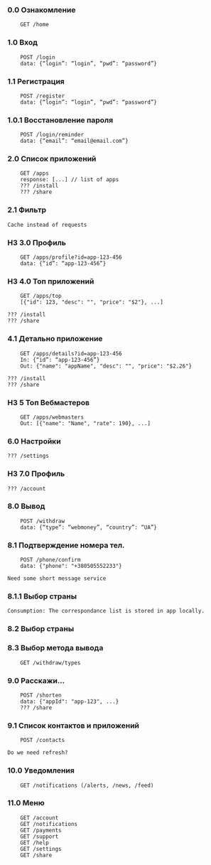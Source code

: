 ### 0.0 Ознакомление
```
    GET /home
```
### 1.0 Вход
```
    POST /login
    data: {“login”: “login”, “pwd”: “password”}
```
### 1.1 Регистрация
```
    POST /register
    data: {“login”: “login”, “pwd”: “password”}
```
### 1.0.1 Восстановление пароля
```
    POST /login/reminder
    data: {“email”: “email@email.com”}
```

### 2.0 Список приложений
```
    GET /apps
    response: [...] // list of apps
    ??? /install
    ??? /share
```

### 2.1 Фильтр
    Cache instead of requests

### H3 3.0 Профиль
```
    GET /apps/profile?id=app-123-456
    data: {“id”: “app-123-456”}
```
### H3 4.0 Топ приложений
```
    GET /apps/top
    [{"id": 123, "desc": "", "price": "$2"}, ...]
```
    ??? /install
    ??? /share

### 4.1 Детально приложение
```
    GET /apps/details?id=app-123-456
    In: {“id”: “app-123-456”}
    Out: {"name": "appName", "desc": "", "price": "$2.26"}
```
    ??? /install
    ??? /share

### H3 5 Топ Вебмастеров
```
    GET /apps/webmasters
    Out: [{"name": "Name", "rate": 190}, ...]
```

### 6.0 Настройки
    ??? /settings
### H3 7.0 Профиль
    ??? /account

### 8.0 Вывод
```
    POST /withdraw
    data: {“type”: “webmoney”, “country”: “UA”}
```
### 8.1 Подтверждение номера тел.
```
    POST /phone/confirm
    data: {"phone": "+380505552233"}
```
    Need some short message service
    
### 8.1.1 Выбор страны
    Consumption: The correspondance list is stored in app locally.

### 8.2 Выбор страны

### 8.3 Выбор метода вывода
```
    GET /withdraw/types
```

### 9.0 Расскажи…
```
    POST /shorten
    data: {"appId": "app-123", ...}
    ??? /share
```
### 9.1 Список контактов и приложений
```
    POST /contacts
```
    Do we need refresh?

### 10.0 Уведомления
```
    GET /notifications (/alerts, /news, /feed)
```

### 11.0 Меню
```
    GET /account
    GET /notifications
    GET /payments
    GET /support
    GET /help
    GET /settings
    GET /share
```

